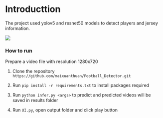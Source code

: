 # Introducttion
The project used yolov5 and resnet50 models to detect players and jersey information.
<br>

![](Result.gif)
### How to run
Prepare a video file with resolution 1280x720 
1. Clone the repository `https://github.com/maixuanthuan/Football_Detector.git`
2. Run `pip install -r requirements.txt` to install packages required
3. Run `python infer.py <args>` to predict and predicted videos will be saved in results folder

4. Run `UI.py`, open output folder and click play button

   
